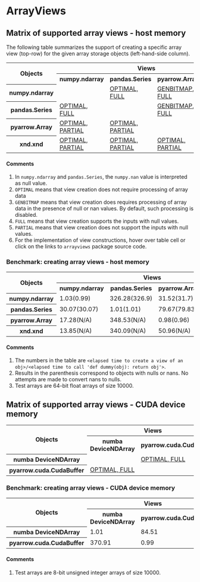 # ArrayViews

## Matrix of supported array views - host memory

The following table summarizes the support of creating a specific array
view (top-row) for the given array storage
objects (left-hand-side column). 

<!--START arrayviews-support_kernel TABLE-->
<table style="width:100%">
<tr><th rowspan=2>Objects</th><th colspan="4">Views</th></tr>
<tr><th>numpy.ndarray</th><th>pandas.Series</th><th>pyarrow.Array</th><th>xnd.xnd</th></tr>
<tr><th>numpy.ndarray</th><td></td><td><a href=https://github.com/plures/arrayviews/blob/master/arrayviews/numpy_ndarray_as.py#L40 title="def pandas_series(arr, nan_to_null=False):
    import pandas as pd
    return pd.Series(arr, copy=False)
">OPTIMAL, FULL</a></td><td><a href=https://github.com/plures/arrayviews/blob/master/arrayviews/numpy_ndarray_as.py#L17 title="def pyarrow_array(arr, nan_to_null=False):
    import numpy as np
    import pyarrow as pa
    if nan_to_null and issubclass(arr.dtype.type,
                                  (np.floating, np.complexfloating)):
        isnan = np.isnan(arr)
        if isnan.any():
            pa_nul = pa.py_buffer(get_bitmap(isnan))
            return pa.Array.from_buffers(pa.from_numpy_dtype(arr.dtype),
                                         arr.size,
                                         [pa_nul, pa.py_buffer(arr)])
    return pa.Array.from_buffers(pa.from_numpy_dtype(arr.dtype),
                                 arr.size,
                                 [None, pa.py_buffer(arr)])
">GENBITMAP, FULL</a></td><td><a href=https://github.com/plures/arrayviews/blob/master/arrayviews/numpy_ndarray_as.py#L47 title="def xnd_xnd(arr, nan_to_null=False):
    import numpy as np
    import xnd
    xd = xnd.xnd.from_buffer(arr)
    if nan_to_null and issubclass(arr.dtype.type,
                                  (np.floating, np.complexfloating)):
        isnan = np.isnan(arr)
        if isnan.any():
            raise NotImplementedError('xnd view of numpy ndarray with nans')
    return xd
">OPTIMAL, PARTIAL</a></td></tr>
<tr><th>pandas.Series</th><td><a href=https://github.com/plures/arrayviews/blob/master/arrayviews/pandas_series_as.py#L13 title="def numpy_ndarray(pd_ser, nan_to_null=False):
    return pd_ser.to_numpy()
">OPTIMAL, FULL</a></td><td></td><td><a href=https://github.com/plures/arrayviews/blob/master/arrayviews/pandas_series_as.py#L19 title="def pyarrow_array(pd_ser, nan_to_null=False):
    import numpy as np
    import pyarrow as pa
    if nan_to_null and issubclass(pd_ser.dtype.type,
                                  (np.floating, np.complexfloating)):
        isnan = pd_ser.isna()
        if isnan.any():
            pa_nul = pa.py_buffer(get_bitmap(isnan.to_numpy()))
            return pa.Array.from_buffers(pa.from_numpy_dtype(pd_ser.dtype),
                                         pd_ser.size,
                                         [pa_nul,
                                          pa.py_buffer(pd_ser.to_numpy())])
    return pa.Array.from_buffers(pa.from_numpy_dtype(pd_ser.dtype),
                                 pd_ser.size,
                                 [None, pa.py_buffer(pd_ser.to_numpy())])
">GENBITMAP, FULL</a></td><td><a href=https://github.com/plures/arrayviews/blob/master/arrayviews/pandas_series_as.py#L38 title="def xnd_xnd(pd_ser, nan_to_null=False):
    import numpy as np
    import xnd
    if nan_to_null and issubclass(pd_ser.dtype.type,
                                  (np.floating, np.complexfloating)):
        isnan = pd_ser.isna()
        if isnan.any():
            raise NotImplementedError('xnd view of pandas.Series with nans')
    return xnd.xnd.from_buffer(pd_ser.to_numpy())
">OPTIMAL, PARTIAL</a></td></tr>
<tr><th>pyarrow.Array</th><td><a href=https://github.com/plures/arrayviews/blob/master/arrayviews/pyarrow_array_as.py#L12 title="def numpy_ndarray(pa_arr):
    if pa_arr.null_count == 0:
        return pa_arr.to_numpy()
    pa_nul, pa_buf = pa_arr.buffers()
    raise NotImplementedError('numpy.ndarray view of pyarrow.Array with nulls')
">OPTIMAL, PARTIAL</a></td><td><a href=https://github.com/plures/arrayviews/blob/master/arrayviews/pyarrow_array_as.py#L21 title="def pandas_series(pa_arr):
    import pandas as pd
    if pa_arr.null_count == 0:
        return pd.Series(pa_arr.to_numpy(), copy=False)
    pa_nul, pa_buf = pa_arr.buffers()
    raise NotImplementedError('pandas.Series view of pyarrow.Array with nulls')
">OPTIMAL, PARTIAL</a></td><td></td><td><a href=https://github.com/plures/arrayviews/blob/master/arrayviews/pyarrow_array_as.py#L31 title="def xnd_xnd(pa_arr):
    import xnd
    if pa_arr.null_count == 0:
        return xnd.xnd.from_buffer(pa_arr.to_numpy())
    pa_nul, pa_buf = pa_arr.buffers()
    raise NotImplementedError('xnd view of pyarrow.Array with nulls')
">OPTIMAL, PARTIAL</a></td></tr>
<tr><th>xnd.xnd</th><td><a href=https://github.com/plures/arrayviews/blob/master/arrayviews/xnd_xnd_as.py#L18 title="def numpy_ndarray(xd_arr):
    import numpy as np
    if not xd_arr.dtype.isoptional():
        return np.array(xd_arr, copy=False)
    raise NotImplementedError(
        'numpy.ndarray view of xnd.xnd with optional values')
">OPTIMAL, PARTIAL</a></td><td><a href=https://github.com/plures/arrayviews/blob/master/arrayviews/xnd_xnd_as.py#L28 title="def pandas_series(xd_arr):
    import numpy as np
    import pandas as pd
    if not xd_arr.dtype.isoptional():
        return pd.Series(np.array(xd_arr, copy=False), copy=False)
    raise NotImplementedError(
        'pandas.Series view of xnd.xnd with optional values')
">OPTIMAL, PARTIAL</a></td><td><a href=https://github.com/plures/arrayviews/blob/master/arrayviews/xnd_xnd_as.py#L39 title="def pyarrow_array(xd_arr):
    import pyarrow as pa
    if not xd_arr.dtype.isoptional():
        pa_buf = pa.py_buffer(memoryview(xd_arr))
        return pa.Array.from_buffers(
            pa.from_numpy_dtype(str(xd_arr.dtype)),
            xd_arr.type.datasize//xd_arr.type.itemsize,
            [None, pa_buf])
    raise NotImplementedError(
        'pyarrow.Array view of xnd.xnd with optional values')
">OPTIMAL, PARTIAL</a></td><td></td></tr>
</table>
<!--END arrayviews-support_kernel TABLE-->

#### Comments

1. In `numpy.ndarray` and `pandas.Series`, the `numpy.nan` value is interpreted as null value.
2. `OPTIMAL` means that view creation does not require processing of array data
3. `GENBITMAP` means that view creation does requires processing of array data in the presence of null or nan values. By default, such processing is disabled.
4. `FULL` means that view creation supports the inputs with null values.
5. `PARTIAL` means that view creation does not support the inputs with null values.
6. For the implementation of view constructions, hover over table cell or click on the links to `arrayviews` package source code.

### Benchmark: creating array views - host memory

<!--START arrayviews-measure_kernel TABLE-->
<table style="width:100%">
<tr><th rowspan=2>Objects</th><th colspan="4">Views</th></tr>
<tr><th>numpy.ndarray</th><th>pandas.Series</th><th>pyarrow.Array</th><th>xnd.xnd</th></tr>
<tr><th>numpy.ndarray</th><td>1.03(0.99)</td><td>326.28(326.9)</td><td>31.52(31.7)</td><td>15.79(15.61)</td></tr>
<tr><th>pandas.Series</th><td>30.07(30.07)</td><td>1.01(1.01)</td><td>79.67(79.83)</td><td>48.25(47.86)</td></tr>
<tr><th>pyarrow.Array</th><td>17.28(N/A)</td><td>348.53(N/A)</td><td>0.98(0.96)</td><td>35.35(N/A)</td></tr>
<tr><th>xnd.xnd</th><td>13.85(N/A)</td><td>340.09(N/A)</td><td>50.96(N/A)</td><td>0.98(0.97)</td></tr>
</table>
<!--END arrayviews-measure_kernel TABLE-->

#### Comments

1. The numbers in the table are `<elapsed time to create a view of an obj>/<elapsed time to call 'def dummy(obj): return obj'>`.
2. Results in the parenthesis correspond to objects with nulls or nans. No attempts are made to convert nans to nulls. 
3. Test arrays are 64-bit float arrays of size 10000.

## Matrix of supported array views - CUDA device memory

<!--START arrayviews.cuda-support_kernel TABLE-->
<table style="width:100%">
<tr><th rowspan=2>Objects</th><th colspan="2">Views</th></tr>
<tr><th>numba DeviceNDArray</th><th>pyarrow.cuda.CudaBuffer</th></tr>
<tr><th>numba DeviceNDArray</th><td></td><td><a href=https://github.com/plures/arrayviews/blob/master/arrayviews/cuda/numba_cuda_DeviceNDArray_as.py#L16 title="def pyarrow_cuda_buffer(nb_arr):
    import pyarrow.cuda as cuda
    ctx = cuda.Context()
    return ctx.buffer_from_object(nb_arr)
">OPTIMAL, FULL</a></td></tr>
<tr><th>pyarrow.cuda.CudaBuffer</th><td><a href=https://github.com/plures/arrayviews/blob/master/arrayviews/cuda/pyarrow_cuda_buffer_as.py#L25 title="def numba_cuda_DeviceNDArray(cbuf):
    import numpy as np
    from numba.cuda.cudadrv.devicearray import DeviceNDArray
    dtype = np.dtype('uint8')
    return DeviceNDArray((cbuf.size,), (dtype.itemsize,), dtype,
                         gpu_data=cbuf.to_numba())
">OPTIMAL, FULL</a></td><td></td></tr>
</table>
<!--END arrayviews.cuda-support_kernel TABLE-->

### Benchmark: creating array views - CUDA device memory

<!--START arrayviews.cuda-measure_kernel TABLE-->
<table style="width:100%">
<tr><th rowspan=2>Objects</th><th colspan="2">Views</th></tr>
<tr><th>numba DeviceNDArray</th><th>pyarrow.cuda.CudaBuffer</th></tr>
<tr><th>numba DeviceNDArray</th><td>1.01</td><td>84.51</td></tr>
<tr><th>pyarrow.cuda.CudaBuffer</th><td>370.91</td><td>0.99</td></tr>
</table>
<!--END arrayviews.cuda-measure_kernel TABLE-->

#### Comments

1. Test arrays are 8-bit unsigned integer arrays of size 10000.
